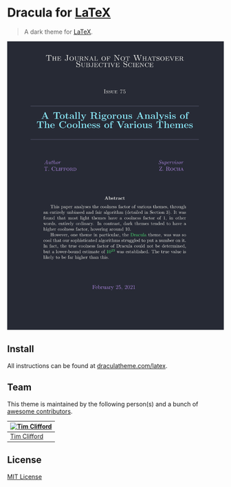 # Dracula for [LaTeX](https://www.latex-project.org)

> A dark theme for [LaTeX](https://www.latex-project.org).

![Screenshot](./screenshot.png)

## Install

All instructions can be found at [draculatheme.com/latex](https://draculatheme.com/latex).

## Team

This theme is maintained by the following person(s) and a bunch of [awesome contributors](https://github.com/dracula/latex/graphs/contributors).

[![Tim Clifford](https://github.com/tim-clifford.png?size=100)](https://github.com/tim-clifford) |
--- |
[Tim Clifford](https://github.com/tim-clifford) |

## License

[MIT License](./LICENSE)
